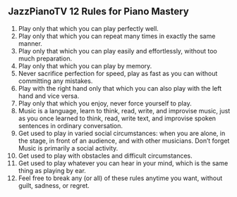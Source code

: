 ## JazzPianoTV 12 Rules for Piano Mastery

1. Play only that which you can play perfectly well.
2. Play only that which you can repeat many times in exactly the same manner.
3. Play only that which you can play easily and effortlessly, without too much preparation.
4. Play only that which you can play by memory.
5. Never sacrifice perfection for speed, play as fast as you can without committing any mistakes.
6. Play with the right hand only that which you can also play with the left hand and vice versa.
7. Play only that which you enjoy, never force yourself to play.
8. Music is a language, learn to think, read, write, and improvise music, just as you once  learned to think, read, write text, and improvise spoken sentences in ordinary conversation.
9. Get used to play in varied social circumstances: when you are alone, in the stage, in front of an audience, and with other musicians. Don’t forget Music is primarily a social activity.
10. Get used to play with obstacles and difficult circumstances.
11. Get used to play whatever you can hear in your mind, which is the same thing as playing by ear.
12. Feel free to break any (or all) of these rules anytime you want, without guilt, sadness, or regret.

